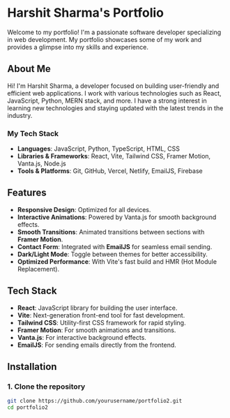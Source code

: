 # Harshit Sharma's Portfolio

Welcome to my portfolio! I'm a passionate software developer specializing in web development. My portfolio showcases some of my work and provides a glimpse into my skills and experience.

## About Me

Hi! I'm Harshit Sharma, a developer focused on building user-friendly and efficient web applications. I work with various technologies such as React, JavaScript, Python, MERN stack, and more. I have a strong interest in learning new technologies and staying updated with the latest trends in the industry.

### My Tech Stack

- **Languages**: JavaScript, Python, TypeScript, HTML, CSS
- **Libraries & Frameworks**: React, Vite, Tailwind CSS, Framer Motion, Vanta.js, Node.js
- **Tools & Platforms**: Git, GitHub, Vercel, Netlify, EmailJS, Firebase

## Features

- **Responsive Design**: Optimized for all devices.
- **Interactive Animations**: Powered by Vanta.js for smooth background effects.
- **Smooth Transitions**: Animated transitions between sections with **Framer Motion**.
- **Contact Form**: Integrated with **EmailJS** for seamless email sending.
- **Dark/Light Mode**: Toggle between themes for better accessibility.
- **Optimized Performance**: With Vite's fast build and HMR (Hot Module Replacement).

## Tech Stack

- **React**: JavaScript library for building the user interface.
- **Vite**: Next-generation front-end tool for fast development.
- **Tailwind CSS**: Utility-first CSS framework for rapid styling.
- **Framer Motion**: For smooth animations and transitions.
- **Vanta.js**: For interactive background effects.
- **EmailJS**: For sending emails directly from the frontend.

## Installation

### 1. Clone the repository

```bash
git clone https://github.com/yourusername/portfolio2.git
cd portfolio2
